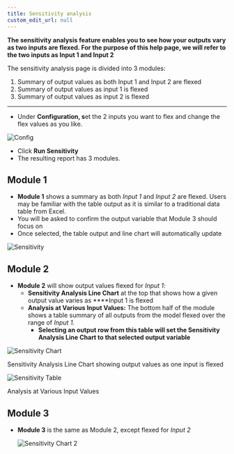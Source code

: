 ```yaml
---
title: Sensitivity analysis
custom_edit_url: null
---
```


**The sensitivity analysis feature enables you to see how your outputs vary as two inputs are flexed. For the purpose of this help page, we will refer to the two inputs as Input 1 and Input 2**

The sensitivity analysis page is divided into 3 modules:

1. Summary of output values as both Input 1 and Input 2 are flexed
2. Summary of output values as input 1 is flexed
3. Summary of output values as input 2 is flexed

---

- Under **Configuration, s**et the 2 inputs you want to flex and change the flex values as you like.

![Config](https://du0bb4gb9kg21.cloudfront.net/documentation/sensitivity-analysis/config.png)

- Click **Run Sensitivity**
- The resulting report has 3 modules.
  
## Module 1

  - **Module 1** shows a summary as both *Input 1* and *Input 2* are flexed. Users may be familiar with the table output as it is similar to a traditional data table from Excel.
  - You will be asked to confirm the output variable that Module 3 should focus on
  - Once selected, the table output and line chart will automatically update

  ![Sensitivity](https://du0bb4gb9kg21.cloudfront.net/documentation/sensitivity-analysis/sensitivity.png)

## Module 2

- **Module 2** will show output values flexed for *Input 1*:
    - **Sensitivity Analysis Line Chart** at the top that shows how a given output value varies as ****Input 1 is flexed
    - **Analysis at Various Input Values:** The bottom half of the module shows a table summary of all outputs from the model flexed over the range of *Input 1.*
        - **Selecting an output row from this table will set the Sensitivity Analysis Line Chart to that selected output variable**

![Sensitivity Chart](https://du0bb4gb9kg21.cloudfront.net/documentation/sensitivity-analysis/chart.png)

Sensitivity Analysis Line Chart showing output values as one input is flexed

![Sensitivity Table](https://du0bb4gb9kg21.cloudfront.net/documentation/sensitivity-analysis/table.png)

Analysis at Various Input Values

## Module 3

- **Module 3** is the same as Module 2, except flexed for *Input 2*

    ![Sensitivity Chart 2](https://du0bb4gb9kg21.cloudfront.net/documentation/sensitivity-analysis/chart2.png)
